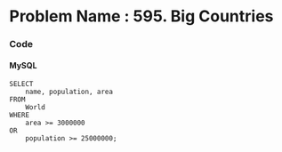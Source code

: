 # Problem Name : 595. Big Countries

### Code

#### MySQL

```
SELECT
    name, population, area
FROM 
    World
WHERE
    area >= 3000000
OR
    population >= 25000000;
```
